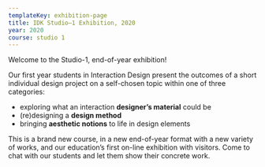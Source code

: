 ```yaml
---
templateKey: exhibition-page
title: IDK Studio–1 Exhibition, 2020
year: 2020
course: studio 1
---
```


Welcome to the Studio-1, end-of-year exhibition!

Our first year students in Interaction Design present the outcomes of a short individual design project on a self-chosen topic within one of three categories:

 - exploring what an interaction **designer’s material** could be
 - (re)designing a **design method**
 - bringing **aesthetic notions** to life in design elements

This is a brand new course, in a new end-of-year format with a new variety of works, and our education’s first on-line exhibition with visitors. Come to chat with our students and let them show their concrete work.
